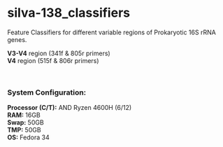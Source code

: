 # silva-138_classifiers
Feature Classifiers for different variable regions of Prokaryotic 16S rRNA genes.  

**V3-V4** region (341f & 805r primers)  
**V4** region (515f & 806r primers)

<br>

### System Configuration:  
**Processor (C/T):** AND Ryzen 4600H (6/12)  
**RAM:** 16GB  
**Swap:** 50GB  
**TMP:** 50GB  
**OS:** Fedora 34  
